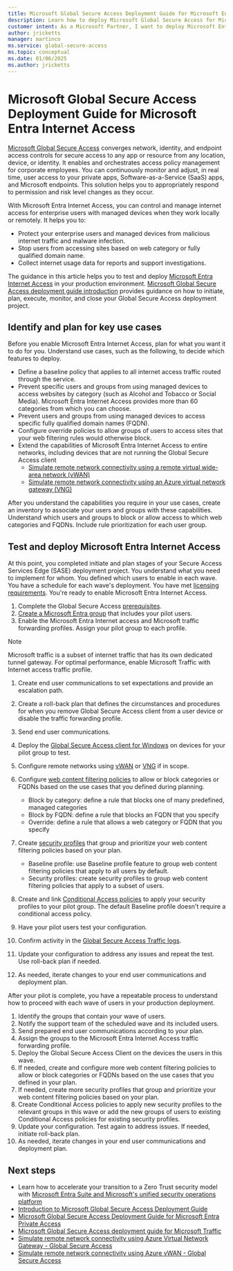 ```yaml
---
title: Microsoft Global Secure Access Deployment Guide for Microsoft Entra Internet Access
description: Learn how to deploy Microsoft Global Secure Access for Microsoft Entra Internet Access
customer intent: As a Microsoft Partner, I want to deploy Microsoft Entra Internet Access as a Proof of Concept in my production or test environment.
author: jricketts
manager: martinco
ms.service: global-secure-access
ms.topic: conceptual
ms.date: 01/06/2025
ms.author: jricketts
---
```

# Microsoft Global Secure Access Deployment Guide for Microsoft Entra Internet Access

[Microsoft Global Secure Access](../global-secure-access/overview-what-is-global-secure-access.md) converges network, identity, and endpoint access controls for secure access to any app or resource from any location, device, or identity. It enables and orchestrates access policy management for corporate employees. You can continuously monitor and adjust, in real time, user access to your private apps, Software-as-a-Service (SaaS) apps, and Microsoft endpoints. This solution helps you to appropriately respond to permission and risk level changes as they occur.

With Microsoft Entra Internet Access, you can control and manage internet access for enterprise users with managed devices when they work locally or remotely. It helps you to:

- Protect your enterprise users and managed devices from malicious internet traffic and malware infection.
- Stop users from accessing sites based on web category or fully qualified domain name.
- Collect internet usage data for reports and support investigations.

The guidance in this article helps you to test and deploy [Microsoft Entra Internet Access](../global-secure-access/concept-internet-access.md) in your production environment. [Microsoft Global Secure Access deployment guide introduction](gsa-deployment-guide-intro.md) provides guidance on how to initiate, plan, execute, monitor, and close your Global Secure Access deployment project.

## Identify and plan for key use cases

Before you enable Microsoft Entra Internet Access, plan for what you want it to do for you. Understand use cases, such as the following, to decide which features to deploy.

- Define a baseline policy that applies to all internet access traffic routed through the service.
- Prevent specific users and groups from using managed devices to access websites by category (such as Alcohol and Tobacco or Social Media). Microsoft Entra Internet Access provides more than 60 categories from which you can choose.
- Prevent users and groups from using managed devices to access specific fully qualified domain names (FQDN).
- Configure override policies to allow groups of users to access sites that your web filtering rules would otherwise block.
- Extend the capabilities of Microsoft Entra Internet Access to entire networks, including devices that are not running the Global Secure Access client
   - [Simulate remote network connectivity using a remote virtual wide-area network (vWAN)](../global-secure-access/how-to-create-remote-network-vwan.md)
   - [Simulate remote network connectivity using an Azure virtual network gateway (VNG)](../global-secure-access/how-to-simulate-remote-network.md)

After you understand the capabilities you require in your use cases, create an inventory to associate your users and groups with these capabilities. Understand which users and groups to block or allow access to which web categories and FQDNs. Include rule prioritization for each user group.

## Test and deploy Microsoft Entra Internet Access

At this point, you completed initiate and plan stages of your Secure Access Services Edge (SASE) deployment project. You understand what you need to implement for whom. You defined which users to enable in each wave. You have a schedule for each wave's deployment. You have met [licensing requirements](../global-secure-access/overview-what-is-global-secure-access.md#licensing-overview). You're ready to enable Microsoft Entra Internet Access.

1. Complete the Global Secure Access [prerequisites](../global-secure-access/quickstart-access-admin-center.md#prerequisites).
1. [Create a Microsoft Entra group](../fundamentals/how-to-manage-groups.yml) that includes your pilot users.
1. Enable the Microsoft Entra Internet access and Microsoft traffic forwarding profiles. Assign your pilot group to each profile.

> [!NOTE]
> Microsoft traffic is a subset of internet traffic that has its own dedicated tunnel gateway. For optimal performance, enable Microsoft Traffic with Internet access traffic profile.

1. Create end user communications to set expectations and provide an escalation path.
1. Create a roll-back plan that defines the circumstances and procedures for when you remove Global Secure Access client from a user device or disable the traffic forwarding profile.
1. Send end user communications.
1. Deploy the [Global Secure Access client for Windows](../global-secure-access/how-to-install-windows-client.md) on devices for your pilot group to test.
1. Configure remote networks using [vWAN](../global-secure-access/how-to-create-remote-network-vwan.md) or [VNG](../global-secure-access/how-to-simulate-remote-network.md) if in scope.

1. Configure [web content filtering policies](../global-secure-access/how-to-configure-web-content-filtering.md#create-a-web-content-filtering-policy) to allow or block categories or FQDNs based on the use cases that you defined during planning.

   - Block by category: define a rule that blocks one of many predefined, managed categories
   - Block by FQDN: define a rule that blocks an FQDN that you specify
   - Override: define a rule that allows a web category or FQDN that you specify

1. Create [security profiles](../global-secure-access/how-to-configure-web-content-filtering.md#create-a-security-profile) that group and prioritize your web content filtering policies based on your plan.

   - Baseline profile: use Baseline profile feature to group web content filtering policies that apply to all users by default.
   - Security profiles: create security profiles to group web content filtering policies that apply to a subset of users.

1. Create and link [Conditional Access policies](../global-secure-access/how-to-configure-web-content-filtering.md#create-and-link-conditional-access-policy) to apply your security profiles to your pilot group. The default Baseline profile doesn't require a conditional access policy.
1. Have your pilot users test your configuration.
1. Confirm activity in the [Global Secure Access Traffic logs](../global-secure-access/how-to-view-traffic-logs.md).
1. Update your configuration to address any issues and repeat the test. Use roll-back plan if needed.
1. As needed, iterate changes to your end user communications and deployment plan.

After your pilot is complete, you have a repeatable process to understand how to proceed with each wave of users in your production deployment.

1. Identify the groups that contain your wave of users.
1. Notify the support team of the scheduled wave and its included users.
1. Send prepared end user communications according to your plan.
1. Assign the groups to the Microsoft Entra Internet Access traffic forwarding profile.
1. Deploy the Global Secure Access Client on the devices the users in this wave.
1. If needed, create and configure more web content filtering policies to allow or block categories or FQDNs based on the use cases that you defined in your plan.
1. If needed, create more security profiles that group and prioritize your web content filtering policies based on your plan.
1. Create Conditional Access policies to apply new security profiles to the relevant groups in this wave or add the new groups of users to existing Conditional Access policies for existing security profiles.
1. Update your configuration. Test again to address issues. If needed, initiate roll-back plan.
1. As needed, iterate changes in your end user communications and deployment plan.

## Next steps

- Learn how to accelerate your transition to a Zero Trust security model with [Microsoft Entra Suite and Microsoft's unified security operations platform](https://www.microsoft.com/en-us/security/blog/2024/07/11/simplified-zero-trust-security-with-the-microsoft-entra-suite-and-unified-security-operations-platform-now-generally-available/)
- [Introduction to Microsoft Global Secure Access Deployment Guide](gsa-deployment-guide-intro.md)
- [Microsoft Global Secure Access Deployment Guide for Microsoft Entra Private Access](gsa-deployment-guide-private-access.md)
- [Microsoft Global Secure Access deployment guide for Microsoft Traffic](gsa-deployment-guide-microsoft-traffic.md)
- [Simulate remote network connectivity using Azure Virtual Network Gateway - Global Secure Access](../global-secure-access/how-to-simulate-remote-network.md)
- [Simulate remote network connectivity using Azure vWAN - Global Secure Access](../global-secure-access/how-to-create-remote-network-vwan.md)
